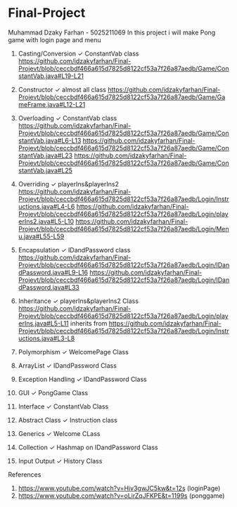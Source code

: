 # Final-Project

Muhammad Dzaky Farhan - 5025211069
In this project i will make Pong game with login page and menu

1. Casting/Conversion ✓ ConstantVab class
https://github.com/idzakyfarhan/Final-Projevt/blob/ceccbdf466a615d7825d8122cf53a7f26a87aedb/Game/ConstantVab.java#L19-L21

2. Constructor ✓ almost all class
https://github.com/idzakyfarhan/Final-Projevt/blob/ceccbdf466a615d7825d8122cf53a7f26a87aedb/Game/GameFrame.java#L12-L21

3. Overloading ✓ ConstantVab class
https://github.com/idzakyfarhan/Final-Projevt/blob/ceccbdf466a615d7825d8122cf53a7f26a87aedb/Game/ConstantVab.java#L6-L13
https://github.com/idzakyfarhan/Final-Projevt/blob/ceccbdf466a615d7825d8122cf53a7f26a87aedb/Game/ConstantVab.java#L23
https://github.com/idzakyfarhan/Final-Projevt/blob/ceccbdf466a615d7825d8122cf53a7f26a87aedb/Game/ConstantVab.java#L25

4. Overriding ✓ playerIns&playerIns2
https://github.com/idzakyfarhan/Final-Projevt/blob/ceccbdf466a615d7825d8122cf53a7f26a87aedb/Login/Instructions.java#L4-L6
https://github.com/idzakyfarhan/Final-Projevt/blob/ceccbdf466a615d7825d8122cf53a7f26a87aedb/Login/playerIns2.java#L5-L10
https://github.com/idzakyfarhan/Final-Projevt/blob/ceccbdf466a615d7825d8122cf53a7f26a87aedb/Login/Menu.java#L55-L59

5. Encapsulation ✓ IDandPassword class
https://github.com/idzakyfarhan/Final-Projevt/blob/ceccbdf466a615d7825d8122cf53a7f26a87aedb/Login/IDandPassword.java#L9-L16
https://github.com/idzakyfarhan/Final-Projevt/blob/ceccbdf466a615d7825d8122cf53a7f26a87aedb/Login/IDandPassword.java#L33

6. Inheritance ✓ playerIns&playerIns2 Class
https://github.com/idzakyfarhan/Final-Projevt/blob/ceccbdf466a615d7825d8122cf53a7f26a87aedb/Login/playerIns.java#L5-L11
inherits from
https://github.com/idzakyfarhan/Final-Projevt/blob/ceccbdf466a615d7825d8122cf53a7f26a87aedb/Login/Instructions.java#L3-L8

7. Polymorphism ✓ WelcomePage Class
8. ArrayList ✓ IDandPassword Class
9. Exception Handling ✓ IDandPassword Class
10. GUI ✓ PongGame Class
11. Interface ✓ ConstantVab Class
12. Abstract Class ✓ Instruction class
13. Generics ✓ Welcome CLass
14. Collection ✓ Hashmap on IDandPassword Class
15. Input Output ✓ History Class

References
1. https://www.youtube.com/watch?v=Hiv3gwJC5kw&t=12s (loginPage)
2. https://www.youtube.com/watch?v=oLirZqJFKPE&t=1199s (ponggame)
